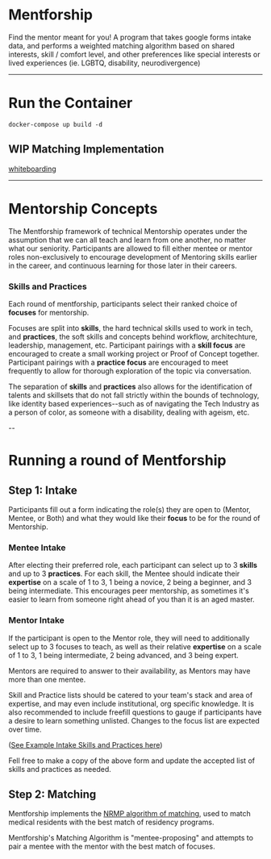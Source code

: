 # Mentforship
Find the mentor meant for you! A program that takes google forms intake data, and performs a weighted matching algorithm based on shared interests, skill / comfort level, and other preferences like special interests or lived experiences (ie. LGBTQ, disability, neurodivergence)
___
# Run the Container
`docker-compose up build -d`

## WIP Matching Implementation
[whiteboarding](https://whimsical.com/mentforship-matching-whiteboarding-Qocue4he1K1aog1SA6Qhuv)

___
# Mentorship Concepts
The Mentforship framework of technical Mentorship operates under the assumption that we can all teach and learn from one another, no matter what our seniority. Participants are allowed to fill either mentee or mentor roles non-exclusively to encourage development of Mentoring skills earlier in the career, and continuous learning for those later in their careers.

### Skills and Practices
Each round of mentforship, participants select their ranked choice of **focuses** for mentorship.

Focuses are split into **skills**, the hard technical skills used to work in tech, and **practices**, the soft skills and concepts behind workflow, architechture, leadership, management, etc. Participant pairings with a **skill focus** are encouraged to create a small working project or Proof of Concept together. Participant pairings with a **practice focus** are encouraged to meet frequently to allow for thorough exploration of the topic via conversation. 

The separation of **skills** and **practices** also allows for the identification of talents and skillsets that do not fall strictly within the bounds of technology, like identity based experiences--such as of navigating the Tech Industry as a person of color, as someone with a disability, dealing with ageism, etc. 

--
# Running a round of Mentforship
## Step 1: Intake
Participants fill out a form indicating the role(s) they are open to (Mentor, Mentee, or Both) and what they would like their **focus** to be for the round of Mentorship.

### Mentee Intake
After electing their preferred role, each participant can select up to 3 **skills** and up to 3 **practices**. For each skill, the Mentee should indicate their **expertise** on a scale of 1 to 3, 1 being a novice, 2 being a beginner, and 3 being intermediate. This encourages peer mentorship, as sometimes it's easier to learn from someone right ahead of you than it is an aged master.

### Mentor Intake
If the participant is open to the Mentor role, they will need to additionally select up to 3 focuses to teach, as well as their relative **expertise** on a scale of 1 to 3, 1 being intermediate, 2 being advanced, and 3 being expert.

Mentors are required to answer to their availability, as Mentors may have more than one mentee.


Skill and Practice lists should be catered to your team's stack and area of expertise, and may even include institutional, org specific knowledge. It is also recommended to include freefill questions to gauge if participants have a desire to learn something unlisted. Changes to the focus list are expected over time.

([See Example Intake Skills and Practices here](https://docs.google.com/forms/d/e/1FAIpQLSebKhW5bGSWGeQe84dIS3OlagNi3XRysBW6wq3eEP8mQl2eiA/viewform?usp=send_form)) 

Fell free to make a copy of the above form and update the accepted list of skills and practices as needed. 


## Step 2: Matching
Mentforship implements the [NRMP algorithm of matching](https://www.nrmp.org/intro-to-the-match/how-matching-algorithm-works/), used to match medical residents with the best match of residency programs.

Mentforship's Matching Algorithm is "mentee-proposing" and attempts to pair a mentee with the mentor with the best match of focuses. 

